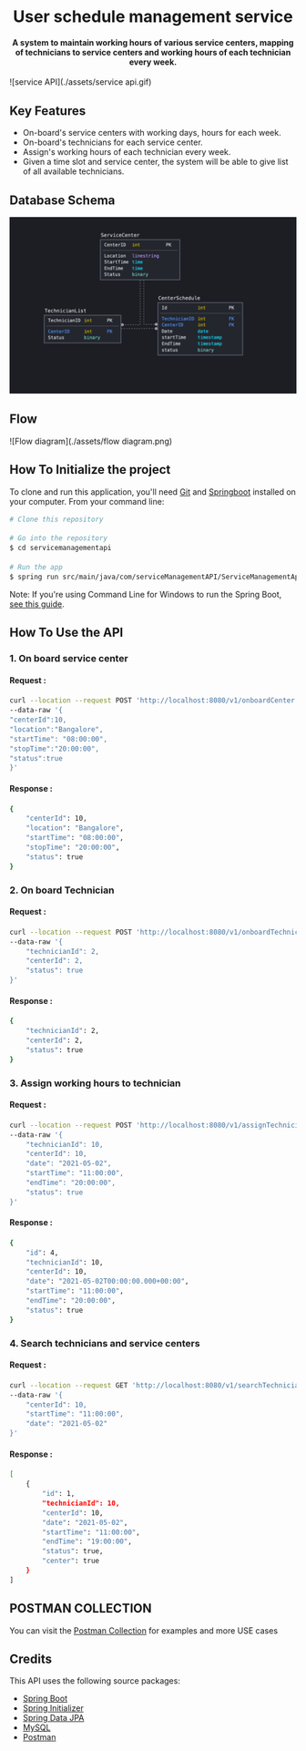 <div align="center">
<h1>
  User schedule management service
  <br>
  </h1>
</div>

<div align="center">
<h4 align="center">A system to maintain working hours of various service centers, mapping of technicians to service centers and working hours of each technician every week.</h4>
</div>


![service API](./assets/service api.gif)

## Key Features

* On-board's service centers with working days, hours for each week.
* On-board's technicians for each service center.
* Assign's working hours of each technician every week.
* Given a time slot and service center, the system will be able to give list of all available technicians.

## Database Schema

![database schema](./assets/database.png)

## Flow

![Flow diagram](./assets/flow diagram.png)


## How To Initialize the project

To clone and run this application, you'll need [Git](https://git-scm.com)
and [Springboot](https://spring.io/projects/spring-boot) installed on your computer. From your command line:

```bash
# Clone this repository

# Go into the repository
$ cd servicemanagementapi

# Run the app
$ spring run src/main/java/com/serviceManagementAPI/ServiceManagementApiApplication.java 
```

Note: If you're using Command Line for Windows to run the Spring
Boot, [see this guide](https://www.javaguides.net/2019/05/run-spring-boot-app-from-command-line.html).

## How To Use the API

### 1. On board service center

#### Request :

```bash
curl --location --request POST 'http://localhost:8080/v1/onboardCenter' \
--data-raw '{
"centerId":10,
"location":"Bangalore",
"startTime": "08:00:00",
"stopTime":"20:00:00",
"status":true
}'   
```

#### Response :

```bash
{
    "centerId": 10,
    "location": "Bangalore",
    "startTime": "08:00:00",
    "stopTime": "20:00:00",
    "status": true
}
```

### 2. On board Technician

#### Request :

```bash
curl --location --request POST 'http://localhost:8080/v1/onboardTechnician' \
--data-raw '{
    "technicianId": 2,
    "centerId": 2,
    "status": true
}'   
```

#### Response :

```bash
{
    "technicianId": 2,
    "centerId": 2,
    "status": true
}
```

### 3. Assign working hours to technician

#### Request :

```bash
curl --location --request POST 'http://localhost:8080/v1/assignTechnician' \
--data-raw '{
    "technicianId": 10,
    "centerId": 10,
    "date": "2021-05-02",
    "startTime": "11:00:00",
    "endTime": "20:00:00",
    "status": true
}'
```

#### Response :

```bash
{
    "id": 4,
    "technicianId": 10,
    "centerId": 10,
    "date": "2021-05-02T00:00:00.000+00:00",
    "startTime": "11:00:00",
    "endTime": "20:00:00",
    "status": true
}
```

### 4. Search technicians and service centers

#### Request :

```bash
curl --location --request GET 'http://localhost:8080/v1/searchTechnician' \
--data-raw '{
    "centerId": 10,
    "startTime": "11:00:00",
    "date": "2021-05-02"
}'
```

#### Response :

```bash
[
    {
        "id": 1,
        "technicianId": 10,
        "centerId": 10,
        "date": "2021-05-02",
        "startTime": "11:00:00",
        "endTime": "19:00:00",
        "status": true,
        "center": true
    }
]
```

## POSTMAN COLLECTION

You can visit the [Postman Collection](https://www.getpostman.com/collections/ed12bcbaf06156cc5e04) for examples and
more USE cases

## Credits

This API uses the following source packages:

- [Spring Boot](https://spring.io/projects/spring-boot)
- [Spring Initializer](https://start.spring.io/)
- [Spring Data JPA](https://spring.io/projects/spring-data-jpa)
- [MySQL](https://www.mysql.com/)
- [Postman](https://www.postman.com/)



